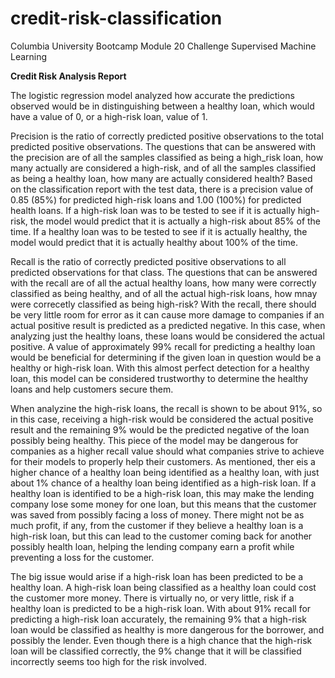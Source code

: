 # credit-risk-classification
Columbia University Bootcamp Module 20 Challenge
Supervised Machine Learning

**Credit Risk Analysis Report**
<p>
The logistic regression model analyzed how accurate the predictions observed would be in distinguishing between a healthy loan, which would have a value of 0, or a high-risk loan, value of 1.  
</p>
<p>
Precision is the ratio of correctly predicted positive observations to the total predicted positive observations.  The questions that can be answered with the precision are of all the samples classified as being a high_risk loan, how many actually are considered a high-risk, and of all the samples classified as being a healthy loan, how many are actually considered health?  Based on the classification report with the test data, there is a precision value of 0.85 (85%) for predicted high-risk loans and 1.00 (100%) for predicted health loans.  If a high-risk loan was to be tested to see if it is actually high-risk, the model would predict that it is actually a high-risk about 85% of the time.  If a healthy loan was to be tested to see if it is actually healthy, the model would predict that it is actually healthy about 100% of the time.
</p>
<p>
Recall is the ratio of correctly predicted positive observations to all predicted observations for that class.  The questions that can be answered with the recall are of all the actual healthy loans, how many were correctly classified as being healthy, and of all the actual high-risk loans, how mnay were correcetly classified as being high-risk?  With the recall, there should be very little room for error as it can cause more damage to companies if an actual positive result is predicted as a predicted negative.  In this case, when analyzing just the healthy loans, these loans would be considered the actual positive.  A value of approximately 99% recall for predicting a healthy loan would be beneficial for determining if the given loan in question would be a healthy or high-risk loan.  With this almost perfect detection for a healthy loan, this model can be considered trustworthy to determine the healthy loans and help customers secure them.
</p>
<p>
When analyzine the high-risk loans, the recall is shown to be about 91%, so in this case, receiving a high-risk would be considered the actual positive result and the remaining 9% would be the predicted negative of the loan possibly being healthy.  This piece of the model may be dangerous for companies as a higher recall value should what companies strive to achieve for their models to properly help their customers.  As mentioned, ther eis a higher chance of a healthy loan being identified as a healthy loan, with just about 1% chance of a healthy loan being identified as a high-risk loan.  If a healthy loan is identified to be a high-risk loan, this may make the lending company lose some money for one loan, but this means that the customer was saved from possibly facing a loss of money.  There might not be as much profit, if any, from the customer if they believe a healthy loan is a high-risk loan, but this can lead to the customer coming back for another possibly health loan, helping the lending company earn a profit while preventing a loss for the customer.  
</p>
<p>
The big issue would arise if a high-risk loan has been predicted to be a healthy loan.  A high-risk loan being classified as a healthy loan could cost the customer more money.  There is virtually no, or very little, risk if a healthy loan is predicted to be a high-risk loan.  With about 91% recall for predicting a high-risk loan accurately, the remaining 9% that a high-risk loan would be classified as healthy is more dangerous for the borrower, and possibly the lender.  Even though there is a high chance that the high-risk loan will be classified correctly, the 9% change that it will be classified incorrectly seems too high for the risk involved.
</p>
